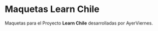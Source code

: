 <h1>Maquetas Learn Chile</h1>
<p>Maquetas para el Proyecto <strong>Learn Chile</strong> desarrolladas por AyerViernes.</p>